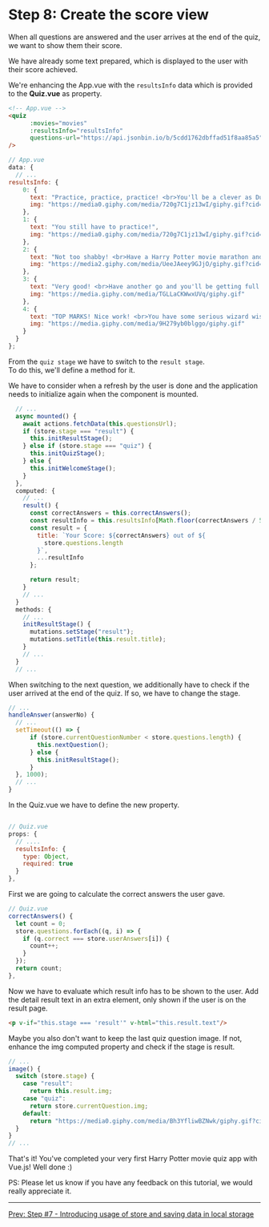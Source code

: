 # Step 8: Create the score view

When all questions are answered and the user arrives at the end of the quiz, we want to show them their score.

We have already some text prepared, which is displayed to the user with their score achieved.

We're enhancing the App.vue with the `resultsInfo` data which is provided to the **Quiz.vue** as property.

```html
<!-- App.vue -->
<quiz
      :movies="movies"
      :resultsInfo="resultsInfo"
      questions-url="https://api.jsonbin.io/b/5cdd1762dbffad51f8aa85a5"
/>
```

```javascript
// App.vue
data: {
  // ...
resultsInfo: {
    0: {
      text: "Practice, practice, practice! <br>You'll be a clever as Dumbledore in no time!",
      img: "https://media0.giphy.com/media/720g7C1jz13wI/giphy.gif?cid=3640f6095c869951776a4a7a5110b5dc"
    },
    1: {
      text: "You still have to practice!",
      img: "https://media0.giphy.com/media/720g7C1jz13wI/giphy.gif?cid=3640f6095c869951776a4a7a5110b5dc"
    },
    2: {
      text: "Not too shabby! <br>Have a Harry Potter movie marathon and then try again!",
      img: "https://media2.giphy.com/media/UeeJAeey9GJjO/giphy.gif?cid=3640f6095c869e703631634241b759c1"
    },
    3: {
      text: "Very good! <br>Have another go and you'll be getting full marks!",
      img: "https://media.giphy.com/media/TGLLaCKWwxUVq/giphy.gif"
    },
    4: {
      text: "TOP MARKS! Nice work! <br>You have some serious wizard wisdom!",
      img: "https://media.giphy.com/media/9H279yb0blggo/giphy.gif"
    }
  }
};
```

From the `quiz stage` we have to switch to the `result stage`.  
To do this, we'll define a method for it.  

We have to consider when a refresh by the user is done and the application needs to initialize again when the component is mounted.

```javascript
  // ...
  async mounted() {
    await actions.fetchData(this.questionsUrl);
    if (store.stage === "result") {
      this.initResultStage();
    } else if (store.stage === "quiz") {
      this.initQuizStage();
    } else {
      this.initWelcomeStage();
    }
  },
  computed: {
    // ...
    result() {
      const correctAnswers = this.correctAnswers();
      const resultInfo = this.resultsInfo[Math.floor(correctAnswers / 5)];
      const result = {
        title: `Your Score: ${correctAnswers} out of ${
          store.questions.length
        }`,
        ...resultInfo
      };

      return result;
    }
    // ...
  }
  methods: {
    // ...
    initResultStage() {
      mutations.setStage("result");
      mutations.setTitle(this.result.title);
    }
    // ...
  }
  // ...
```

When switching to the next question, we additionally have to check if the user arrived at the end of the quiz. If so, we have to change the stage.

```javascript
// ...
handleAnswer(answerNo) {
  // ...
  setTimeout(() => {
      if (store.currentQuestionNumber < store.questions.length) {
        this.nextQuestion();
      } else {
        this.initResultStage();
      }
  }, 1000);
  // ...
}
```

In the Quiz.vue we have to define the new property.

```javascript

// Quiz.vue
props: {
  // ....
  resultsInfo: {
    type: Object,
    required: true
  }
},
```

First we are going to calculate the correct answers the user gave.

```javascript
// Quiz.vue
correctAnswers() {
  let count = 0;
  store.questions.forEach((q, i) => {
    if (q.correct === store.userAnswers[i]) {
      count++;
    }
  });
  return count;
},
```

Now we have to evaluate which result info has to be shown to the user.
Add the detail result text in an extra element, only shown if the user is on the result page.

```html
<p v-if="this.stage === 'result'" v-html="this.result.text"/>
```

Maybe you also don't want to keep the last quiz question image. If not, enhance the img computed property and check if the stage is result.

```javascript
// ...
image() {
  switch (store.stage) {
    case "result":
      return this.result.img;
    case "quiz":
      return store.currentQuestion.img;
    default:
      return "https://media0.giphy.com/media/Bh3YfliwBZNwk/giphy.gif?cid=3640f6095c852266776c6f746fb2fc67";
  }
}
// ...
```


That's it! You've completed your very first Harry Potter movie quiz app with Vue.js!
Well done :)

PS: Please let us know if you have any feedback on this tutorial, we would really appreciate it.

---
[Prev: Step #7 - Introducing usage of store and saving data in local storage](step7.md)
